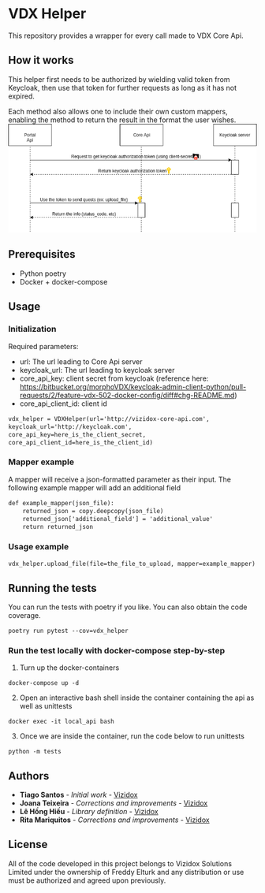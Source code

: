# VDX Helper
This repository provides a wrapper for every call made to VDX Core Api.

## How it works
This helper first needs to be authorized by wielding valid token from Keycloak, then use that token for further requests as long as it has not expired.

Each method also allows one to include their own custom mappers, enabling the method to return the result in the format the user wishes.
![workflow illustration](doc/images/vdx-helper.png)

## Prerequisites

- Python poetry
- Docker + docker-compose

## Usage

### Initialization

Required parameters: 
- url: The url leading to Core Api server
- keycloak_url: The url leading to keycloak server
- core_api_key: client secret from keycloak (reference here: https://bitbucket.org/morphoVDX/keycloak-admin-client-python/pull-requests/2/feature-vdx-502-docker-config/diff#chg-README.md)
- core_api_client_id: client id


```
vdx_helper = VDXHelper(url='http://vizidox-core-api.com', keycloak_url='http://keycloak.com', core_api_key=here_is_the_client_secret, core_api_client_id=here_is_the_client_id)
```

### Mapper example
A mapper will receive a json-formatted parameter as their input. The following example mapper will add an additional field

```
def example_mapper(json_file):
    returned_json = copy.deepcopy(json_file)
    returned_json['additional_field'] = 'additional_value'
    return returned_json

```

### Usage example

```
vdx_helper.upload_file(file=the_file_to_upload, mapper=example_mapper)
```

## Running the tests

You can run the tests with poetry if you like. You can also obtain the code coverage.

```
poetry run pytest --cov=vdx_helper
```

### Run the test locally with docker-compose step-by-step
1. Turn up the docker-containers
```
docker-compose up -d
```
2. Open an interactive bash shell inside the container containing the api as well as unittests
```
docker exec -it local_api bash
```
3. Once we are inside the container, run the code below to run unittests
```
python -m tests
```
 
## Authors

* **Tiago Santos** - *Initial work* - [Vizidox](https://vizidox.com)
* **Joana Teixeira** - *Corrections and improvements* - [Vizidox](https://vizidox.com)
* **Lê Hồng Hiếu** - *Library definition* - [Vizidox](https://vizidox.com)
* **Rita Mariquitos** - *Corrections and improvements* - [Vizidox](https://vizidox.com)

## License

All of the code developed in this project belongs to Vizidox Solutions Limited under the ownership of Freddy Elturk and 
any distribution or use must be authorized and agreed upon previously.
